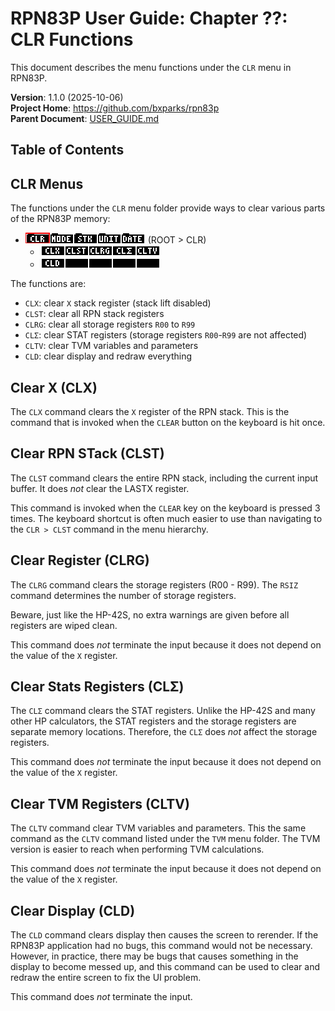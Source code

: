 # RPN83P User Guide: Chapter ??: CLR Functions

This document describes the menu functions under the `CLR` menu in RPN83P.

**Version**: 1.1.0 (2025-10-06)\
**Project Home**: https://github.com/bxparks/rpn83p \
**Parent Document**: [USER_GUIDE.md](USER_GUIDE.md)

## Table of Contents

## CLR Menus

The functions under the `CLR` menu folder provide ways to clear various parts of
the RPN83P memory:

- ![ROOT > CLR](images/menu/root-clr.png) (ROOT > CLR)
    - ![ROOT > CLR > Row1](images/menu/root-clr-1.png)
    - ![ROOT > CLR > Row2](images/menu/root-clr-2.png)

The functions are:

- `CLX`: clear `X` stack register (stack lift disabled)
- `CLST`: clear all RPN stack registers
- `CLRG`: clear all storage registers `R00` to `R99`
- `CLΣ`: clear STAT registers (storage registers `R00`-`R99` are not
    affected)
- `CLTV`: clear TVM variables and parameters
- `CLD`: clear display and redraw everything

## Clear X (CLX)

The `CLX` command clears the `X` register of the RPN stack. This is the
command that is invoked when the `CLEAR` button on the keyboard is hit once.

## Clear RPN STack (CLST)

The `CLST` command clears the entire RPN stack, including the current input
buffer. It does *not* clear the LASTX register.

This command is invoked when the `CLEAR` key on the keyboard is pressed 3 times.
The keyboard shortcut is often much easier to use than navigating to the `CLR >
CLST` command in the menu hierarchy.

## Clear Register (CLRG)

The `CLRG` command clears the storage registers (R00 - R99). The `RSIZ` command
determines the number of storage registers.

Beware, just like the HP-42S, no extra warnings are given before all registers
are wiped clean.

This command does *not* terminate the input because it does not depend on the
value of the `X` register.

## Clear Stats Registers (CLΣ)

The `CLΣ` command clears the STAT registers. Unlike the HP-42S and many other HP
calculators, the STAT registers and the storage registers are separate memory
locations. Therefore, the `CLΣ` does *not* affect the storage registers.

This command does *not* terminate the input because it does not depend on the
value of the `X` register.

## Clear TVM Registers (CLTV)

The `CLTV` command clear TVM variables and parameters. This the same command
as the `CLTV` command listed under the `TVM` menu folder. The TVM version is
easier to reach when performing TVM calculations.

This command does *not* terminate the input because it does not depend on the
value of the `X` register.

## Clear Display (CLD)

The `CLD` command clears display then causes the screen to rerender. If the
RPN83P application had no bugs, this command would not be necessary. However,
in practice, there may be bugs that causes something in the display to become
messed up, and this command can be used to clear and redraw the entire screen
to fix the UI problem.

This command does *not* terminate the input.
